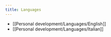 ```yaml
---
title: Languages
---
```



- [[Personal development/Languages/English]]
- [[Personal development/Languages/Italian]]